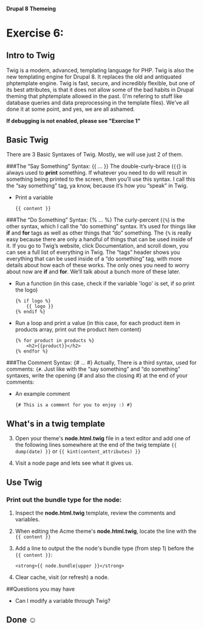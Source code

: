 #### Drupal 8 Themeing

# Exercise 6: 

## Intro to Twig 

Twig is a modern, advanced, templating language for PHP. Twig is also the new templating engine for Drupal 8. It replaces the old and antiquated phptemplate engine. Twig is fast, secure, and incredibly flexible, but one of its best attributes, is that it does not allow some of the bad habits in Drupal theming that phptemplate allowed in the past. (I'm refering to stuff like database queries and data preprocessing in the template files). We've all done it at some point, and yes, we are all ashamed.

**If debugging is not enabled, please see "Exercise 1"**

## Basic Twig

There are 3 Basic Syntaxes of Twig. Mostly, we will use just 2 of them.

###The “Say Something” Syntax: {{ ... }}
The double-curly-brace (`{{`) is always used to **print** something. If whatever you need to do will result in something being printed to the screen, then you’ll use this syntax. I call this the “say something” tag, ya know, because it’s how you “speak” in Twig.

+ Print a variable

  ```twig
  {{ content }}
  ``` 

###The “Do Something” Syntax: {% ... %}
The curly-percent (`{%`) is the other syntax, which I call the “do something” syntax. It’s used for things like **if** and **for** tags as well as other things that “do” something. The `{%` is really easy because there are only a handful of things that can be used inside of it. If you go to Twig’s website, click Documentation, and scroll down, you can see a full list of everything in Twig. The “tags” header shows you everything that can be used inside of a “do something” tag, with more details about how each of these works. The only ones you need to worry about now are **if** and **for**. We’ll talk about a bunch more of these later.

+ Run a function (in this case, check if the variable 'logo' is set, if so print the logo)

  ```twig
  {% if logo %}
      {{ logo }}
  {% endif %}
  ```

+ Run a loop and print a value (in this case, for each product item in products array, print out the product item content)

  ```twig
  {% for product in products %}
      <h2>{{product}}</h2>
  {% endfor %}
  ```

###The Comment Syntax: {# ... #}
Actually, There is a third syntax, used for comments: `{#`. Just like with the “say something” and “do something” syntaxes, write the opening {# and also the closing #} at the end of your comments:

+ An example comment

  ```twig
  {# This is a comment for you to enjoy :) #}
  ``` 


## What's in a twig template

3. Open your theme's **node.html.twig** file in a text editor and add one of the following lines somewhere at the end of the twig template `{{ dump(date) }}` or `{{ kint(content_attributes) }}`

4. Visit a node page and lets see what it gives us.

## Use Twig
### Print out the bundle type for the node:

1. Inspect the **node.html.twig** template, review the comments and variables.

2. When editing the Acme theme's **node.html.twig**, locate the line with the ``{{ content }}``

3. Add a line to output the the node's bundle type (from step 1) before the ``{{ content }}``: 

	```twig
	<strong>{{ node.bundle|upper }}</strong>
	```

4. Clear cache, visit (or refresh) a node.

##Questions you may have

+ Can I modify a variable through Twig?


## Done ☺
